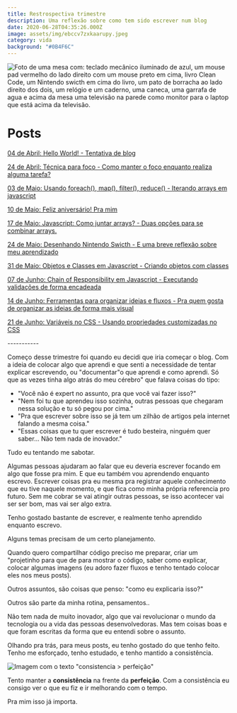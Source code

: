 ```yaml
---
title: Restrospectiva trimestre
description: Uma reflexão sobre como tem sido escrever num blog
date: 2020-06-28T04:35:26.000Z
image: assets/img/ebccv7zxkaarupy.jpeg
category: vida
background: "#0B4F6C"
---
```

![Foto de uma mesa com: teclado mecânico iluminado de azul, um mouse pad vermelho do lado direito com um mouse preto em cima, livro Clean Code, um Nintendo swicth em cima do livro, um pato de borracha ao lado direito dos dois, um relógio e um caderno, uma caneca, uma garrafa de agua e acima da mesa uma televisão na parede como monitor para o laptop que está acima da televisão.](assets/img/ebccv7zxkaarupy.jpeg "Foto de uma mesa com: teclado mecânico iluminado de azul, um mouse pad vermelho do lado direito com um mouse preto em cima, livro Clean Code, um Nintendo swicth em cima do livro, um pato de borracha ao lado direito dos dois, um relógio e um caderno, uma caneca, uma garrafa de agua e acima da mesa uma televisão na parede como monitor para o laptop que está acima da televisão.")

# Posts

[04 de Abril: Hello World! - Tentativa de blog](https://talitaoliveira.netlify.app/hello-world/)

[24 de Abril: Técnica para foco - Como manter o foco enquanto realiza alguma tarefa?](https://talitaoliveira.netlify.app/t%C3%A9cnica-para-foco/)

[03 de Maio: Usando foreach(), map(), filter(), reduce() - Iterando arrays em javascript](https://talitaoliveira.netlify.app/como-e-quando-usar-foreach-map-filter-reduce/)

[10 de Maio: Feliz aniversário! Pra mim](https://talitaoliveira.netlify.app/feliz-anivers%C3%A1rio-pra-mim/)

[17 de Maio: Javascript: Como juntar arrays? - Duas opções para se combinar arrays.](https://talitaoliveira.netlify.app/javascript-como-juntar-arrays/)

[24 de Maio: Desenhando Nintendo Swicth - E uma breve reflexão sobre meu aprendizado](https://talitaoliveira.netlify.app/desenhando-nintendo-swicth/)

[31 de Maio: Objetos e Classes em Javascript - Criando objetos com classes](https://talitaoliveira.netlify.app/objetos-e-classes-em-javascript/)

[07 de Junho: Chain of Responsibility em Javascript - Executando validações de forma encadeada](https://talitaoliveira.netlify.app/chain-of-responsibility-em-javascript-1/)

[14 de Junho: Ferramentas para organizar ideias e fluxos - Pra quem gosta de organizar as ideias de forma mais visual](https://talitaoliveira.netlify.app/ferramentas-para-organizar-ideias-e-fluxos/)

[21 de Junho: Variáveis no CSS - Usando propriedades customizadas no CSS](https://talitaoliveira.netlify.app/vari%C3%A1veis-no-css/)

\-----------

Começo desse trimestre foi quando eu decidi que iria começar o blog. Com a ideia de colocar algo que aprendi e que senti a necessidade de tentar explicar escrevendo, ou "documentar"o que aprendi e como aprendi. Só que as vezes tinha algo atrás do meu cérebro" que falava coisas do tipo:

* "Você não é expert no assunto, pra que você vai fazer isso?"
* "Nem foi tu que aprendeu isso sozinha, outras pessoas que chegaram nessa solução e tu só pegou por cima."
* "Pra que escrever sobre isso se já tem um zilhão de artigos pela internet falando a mesma coisa."
* "Essas coisas que tu quer escrever é tudo besteira, ninguém quer saber... Não tem nada de inovador."

Tudo eu tentando me sabotar.

Algumas pessoas ajudaram ao falar que eu deveria escrever focando em algo que fosse pra mim. E que eu também vou aprendendo enquanto escrevo. Escrever coisas pra eu mesma pra registrar aquele conhecimento que eu tive naquele momento, e que fica como minha própria referencia pro futuro. Sem me cobrar se vai atingir outras pessoas, se isso acontecer vai ser ser bom, mas vai ser algo extra.

Tenho gostado bastante de escrever, e realmente tenho aprendido enquanto escrevo.

Alguns temas precisam de um certo planejamento.

Quando quero compartilhar código preciso me preparar, criar um "projetinho para que de para mostrar o código, saber como explicar, colocar algumas imagens (eu adoro fazer fluxos e tenho tentado colocar eles nos meus posts).

Outros assuntos, são coisas que penso: "como eu explicaria isso?"

Outros são parte da minha rotina, pensamentos..

Não tem nada de muito inovador, algo que vai revolucionar o mundo da tecnologia ou a vida das pessoas desenvolvedoras. Mas tem coisas boas e que foram escritas da forma que eu entendi sobre o assunto.

Olhando pra trás, para meus posts, eu tenho gostado do que tenho feito. Tenho me esforçado, tenho estudado, e tenho mantido a consistência.

![Imagem com o texto "consistencia > perfeição"](assets/img/consistencia-perfeicao.png "Imagem com o texto \"consistencia > perfeição\"")

Tento manter a **consistência** na frente da **perfeição**. Com a consistência eu consigo ver o que eu fiz e ir melhorando com o tempo.

Pra mim isso já importa.